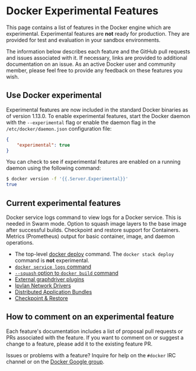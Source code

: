 # Docker Experimental Features

This page contains a list of features in the Docker engine which are
experimental. Experimental features are **not** ready for production. They are
provided for test and evaluation in your sandbox environments.

The information below describes each feature and the GitHub pull requests and
issues associated with it. If necessary, links are provided to additional
documentation on an issue.  As an active Docker user and community member,
please feel free to provide any feedback on these features you wish.

## Use Docker experimental

Experimental features are now included in the standard Docker binaries as of
version 1.13.0.
To enable experimental features, start the Docker daemon with the
`--experimental` flag or enable the daemon flag in the
`/etc/docker/daemon.json` configuration file:

```json
{
    "experimental": true
}
```

You can check to see if experimental features are enabled on a running daemon
using the following command:

```bash
$ docker version -f '{{.Server.Experimental}}'
true
```

## Current experimental features

Docker service logs command to view logs for a Docker service. This is needed in Swarm mode.
Option to squash image layers to the base image after successful builds.
Checkpoint and restore support for Containers.
Metrics (Prometheus) output for basic container, image, and daemon operations.

 * The top-level [docker deploy](../../docs/reference/deploy.md) command. The
   `docker stack deploy` command is **not** experimental.
 * [`docker service logs` command](../docs/reference/commandline/service_logs.md)
 * [`--squash` option to `docker build` command](../docs/reference/commandline/build.md##squash-an-images-layers---squash-experimental-only)
 * [External graphdriver plugins](../docs/extend/plugins_graphdriver.md)
 * [Ipvlan Network Drivers](vlan-networks.md)
 * [Distributed Application Bundles](docker-stacks-and-bundles.md)
 * [Checkpoint & Restore](checkpoint-restore.md)

## How to comment on an experimental feature

Each feature's documentation includes a list of proposal pull requests or PRs associated with the feature. If you want to comment on or suggest a change to a feature, please add it to the existing feature PR.

Issues or problems with a feature? Inquire for help on the `#docker` IRC channel or on the [Docker Google group](https://groups.google.com/forum/#!forum/docker-user).
